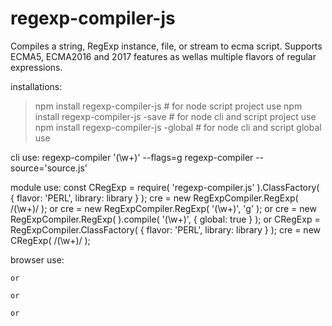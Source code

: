 # regexp-compiler-js
Compiles a string, RegExp instance, file, or stream to ecma script.  Supports ECMA5, ECMA2016 and 2017 features as wellas multiple flavors of regular expressions.

installations:
> npm install regexp-compiler-js          # for node script project use
> npm install regexp-compiler-js -save    # for node cli and script project use
> npm install regexp-compiler-js -global  # for node cli and script global use

cli use:
regexp-compiler '(\\w+)' --flags=g
regexp-compiler --source='source.js'

module use:
const CRegExp = require( 'regexp-compiler.js' ).ClassFactory( { flavor: 'PERL', library: library } );
cre = new RegExpCompiler.RegExp( /(\w+)/ );
    or
cre = new RegExpCompiler.RegExp( '(\\w+)', 'g' );
    or
cre = new RegExpCompiler.RegExp( ).compile( '(\\w+)', { global: true } );
    or
CRegExp = RegExpCompiler.ClassFactory( { flavor: 'PERL', library: library } );
cre = new CRegExp( /(\w+)/ );

browser use:
<script src="https://github.com/LaughingSun/regexp-compiler-js/build/regexp-compiler-min.js"></script>
    or
<script src="https://github.com/LaughingSun/regexp-compiler-js/build/regexp-compiler.js"></script>
    or
<script type="module" src="https://github.com/LaughingSun/regexp-compiler-js/build/regexp-compiler-min.js"></script>
    or
<script type="module" src="https://github.com/LaughingSun/regexp-compiler-js/build/regexp-compiler.js"></script>


<script>
cre = new RegExpCompiler.RegExp( /(\w+)/ );
    or
cre = new RegExpCompiler.RegExp( '(\\w+)', 'g' );
    or
cre = new RegExpCompiler.RegExp( ).compile( '(\\w+)', { global: true } );
    or
CRegExp = RegExpCompiler.ClassFactory( { flavor: 'PERL', library: library } );
cre = new CRegExp( /(\w+)/ );
